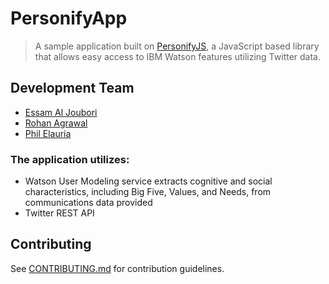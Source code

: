 PersonifyApp
==============
> A sample application built on [PersonifyJS](https://github.com/PersonifyJS/personify.js), a JavaScript based library that allows easy access to IBM Watson features utilizing Twitter data.

## Development Team
  - [Essam Al Joubori](https://github.com/essamjoubori)
  - [Rohan Agrawal](https://github.com/rohanagrawal)
  - [Phil Elauria](https://github.com/philelauria)



### The application utilizes:
  - Watson User Modeling service extracts cognitive and social characteristics, including Big Five, Values, and Needs, from communications data provided
  - Twitter REST API

## Contributing

See [CONTRIBUTING.md](CONTRIBUTING.md) for contribution guidelines.
